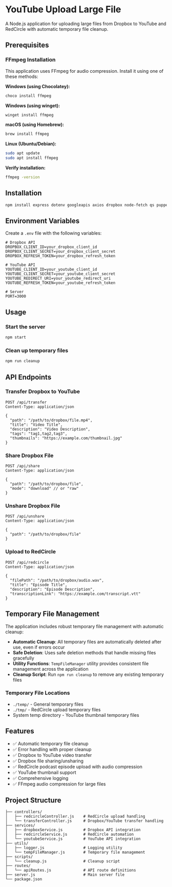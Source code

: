 # YouTube Upload Large File

A Node.js application for uploading large files from Dropbox to YouTube and RedCircle with automatic temporary file cleanup.

## Prerequisites

### FFmpeg Installation
This application uses FFmpeg for audio compression. Install it using one of these methods:

**Windows (using Chocolatey):**
```bash
choco install ffmpeg
```

**Windows (using winget):**
```bash
winget install ffmpeg
```

**macOS (using Homebrew):**
```bash
brew install ffmpeg
```

**Linux (Ubuntu/Debian):**
```bash
sudo apt update
sudo apt install ffmpeg
```

**Verify installation:**
```bash
ffmpeg -version
```

## Installation

```bash
npm install express dotenv googleapis axios dropbox node-fetch qs puppeteer fluent-ffmpeg
```

## Environment Variables

Create a `.env` file with the following variables:

```env
# Dropbox API
DROPBOX_CLIENT_ID=your_dropbox_client_id
DROPBOX_CLIENT_SECRET=your_dropbox_client_secret
DROPBOX_REFRESH_TOKEN=your_dropbox_refresh_token

# YouTube API
YOUTUBE_CLIENT_ID=your_youtube_client_id
YOUTUBE_CLIENT_SECRET=your_youtube_client_secret
YOUTUBE_REDIRECT_URI=your_youtube_redirect_uri
YOUTUBE_REFRESH_TOKEN=your_youtube_refresh_token

# Server
PORT=3000
```

## Usage

### Start the server
```bash
npm start
```

### Clean up temporary files
```bash
npm run cleanup
```

## API Endpoints

### Transfer Dropbox to YouTube
```http
POST /api/transfer
Content-Type: application/json

{
  "path": "/path/to/dropbox/file.mp4",
  "title": "Video Title",
  "description": "Video Description",
  "tags": "tag1,tag2,tag3",
  "thumbnails": "https://example.com/thumbnail.jpg"
}
```

### Share Dropbox File
```http
POST /api/share
Content-Type: application/json

{
  "path": "/path/to/dropbox/file",
  "mode": "download" // or "raw"
}
```

### Unshare Dropbox File
```http
POST /api/unshare
Content-Type: application/json

{
  "path": "/path/to/dropbox/file"
}
```

### Upload to RedCircle
```http
POST /api/redcircle
Content-Type: application/json

{
  "filePath": "/path/to/dropbox/audio.wav",
  "title": "Episode Title",
  "description": "Episode Description",
  "transcriptionLink": "https://example.com/transcript.vtt"
}
```

## Temporary File Management

The application includes robust temporary file management with automatic cleanup:

- **Automatic Cleanup**: All temporary files are automatically deleted after use, even if errors occur
- **Safe Deletion**: Uses safe deletion methods that handle missing files gracefully
- **Utility Functions**: `TempFileManager` utility provides consistent file management across the application
- **Cleanup Script**: Run `npm run cleanup` to remove any existing temporary files

### Temporary File Locations
- `./temp/` - General temporary files
- `./tmp/` - RedCircle upload temporary files
- System temp directory - YouTube thumbnail temporary files

## Features

- ✅ Automatic temporary file cleanup
- ✅ Error handling with proper cleanup
- ✅ Dropbox to YouTube video transfer
- ✅ Dropbox file sharing/unsharing
- ✅ RedCircle podcast episode upload with audio compression
- ✅ YouTube thumbnail support
- ✅ Comprehensive logging
- ✅ FFmpeg audio compression for large files

## Project Structure

```
├── controllers/
│   ├── redcircleController.js    # RedCircle upload handling
│   └── transferController.js     # Dropbox/YouTube transfer handling
├── services/
│   ├── dropboxService.js         # Dropbox API integration
│   ├── redcircleService.js       # RedCircle automation
│   └── youtubeService.js         # YouTube API integration
├── utils/
│   ├── logger.js                 # Logging utility
│   └── tempFileManager.js        # Temporary file management
├── scripts/
│   └── cleanup.js                # Cleanup script
├── routes/
│   └── apiRoutes.js              # API route definitions
├── server.js                     # Main server file
└── package.json
```
